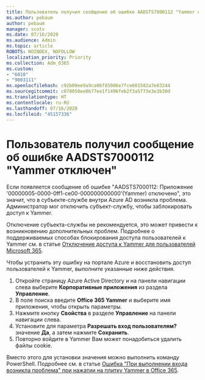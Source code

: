 ```yaml
---
title: Пользователь получил сообщение об ошибке AADSTS7000112 "Yammer отключен"
ms.author: pebaum
author: pebaum
manager: scotv
ms.date: 07/16/2020
ms.audience: Admin
ms.topic: article
ROBOTS: NOINDEX, NOFOLLOW
localization_priority: Priority
ms.collection: Adm_O365
ms.custom:
- "6010"
- "9003111"
ms.openlocfilehash: c92b09ee9a9ca06f85906e7fce601582a7e83244
ms.sourcegitcommit: c078058ee0b77ee1f1496feb2f3a5773e3e3b30d
ms.translationtype: HT
ms.contentlocale: ru-RU
ms.lasthandoff: 07/16/2020
ms.locfileid: "45157336"
---
```

# <a name="user-receives-error-aadsts7000112-yammer-is-disabled"></a>Пользователь получил сообщение об ошибке AADSTS7000112 "Yammer отключен"

Если появляется сообщение об ошибке "AADSTS7000112: Приложение '00000005-0000-0ff1-ce00-000000000000'(Yammer) отключено", это значит, что в субъекте-службе внутри Azure AD возникла проблема. Администратор мог отключить субъект-службу, чтобы заблокировать доступ к Yammer.

Отключение субъекта-службы не рекомендуется, это может привести к возникновению дополнительных проблем. Подробнее о поддерживаемых способах блокирования доступа пользователей к Yammer см. в статье [Отключение доступа к Yammer для пользователей Microsoft 365](https://docs.microsoft.com/yammer/manage-yammer-users/turn-off-user-access).  

Чтобы устранить эту ошибку на портале Azure и восстановить доступ пользователей к Yammer, выполните указанные ниже действия.

1.  Откройте страницу Azure Active Directory и на панели навигации слева выберите **Корпоративные приложения** из раздела **Управление**.
3.  В поле поиска введите **Office 365 Yammer** и выберите имя приложения, чтобы открыть параметры.
4.  Нажмите кнопку **Свойства** в разделе **Управление** на панели навигации слева.
5.  Установите для параметра **Разрешать вход пользователям?** значение **Да**, а затем нажмите **Сохранить**.
6.  Повторно войдите в Yammer Вам может понадобиться удалить файлы cookie.

Вместо этого для установки значения можно выполнить команду PowerShell. Подробнее см. в статье [Ошибка "При выполнении входа возникла проблема" при нажатии на плитку Yammer в Office 365](https://docs.microsoft.com/yammer/troubleshoot-problems/error-when-click-the-yammer-tile-in-office-365). 